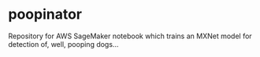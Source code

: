 # poopinator
Repository for AWS SageMaker notebook which trains an MXNet model for detection of, well, pooping dogs...

